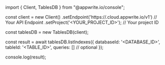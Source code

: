 import { Client, TablesDB } from "@appwrite.io/console";

const client = new Client()
    .setEndpoint('https://<REGION>.cloud.appwrite.io/v1') // Your API Endpoint
    .setProject('<YOUR_PROJECT_ID>'); // Your project ID

const tablesDB = new TablesDB(client);

const result = await tablesDB.listIndexes({
    databaseId: '<DATABASE_ID>',
    tableId: '<TABLE_ID>',
    queries: [] // optional
});

console.log(result);
